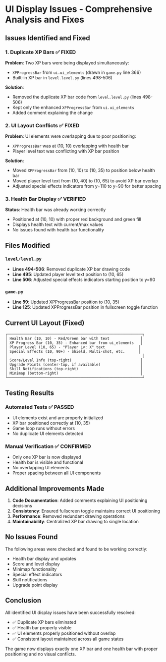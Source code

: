 # UI Display Issues - Comprehensive Analysis and Fixes

## Issues Identified and Fixed

### 1. **Duplicate XP Bars** ✅ FIXED
**Problem**: Two XP bars were being displayed simultaneously:
- `XPProgressBar` from `ui.ui_elements` (drawn in `game.py` line 366)
- Built-in XP bar in `level.level.py` (lines 498-506)

**Solution**: 
- Removed the duplicate XP bar code from `level.level.py` (lines 498-506)
- Kept only the enhanced `XPProgressBar` from `ui.ui_elements`
- Added comment explaining the change

### 2. **UI Layout Conflicts** ✅ FIXED
**Problem**: UI elements were overlapping due to poor positioning:
- `XPProgressBar` was at (10, 10) overlapping with health bar
- Player level text was conflicting with XP bar position

**Solution**:
- Moved `XPProgressBar` from (10, 10) to (10, 35) to position below health bar
- Moved player level text from (10, 40) to (10, 65) to avoid XP bar overlap
- Adjusted special effects indicators from y=110 to y=90 for better spacing

### 3. **Health Bar Display** ✅ VERIFIED
**Status**: Health bar was already working correctly
- Positioned at (10, 10) with proper red background and green fill
- Displays health text with current/max values
- No issues found with health bar functionality

## Files Modified

### `level/level.py`
- **Lines 494-506**: Removed duplicate XP bar drawing code
- **Line 495**: Updated player level text position to (10, 65)
- **Line 506**: Adjusted special effects indicators starting position to y=90

### `game.py`
- **Line 59**: Updated XPProgressBar position to (10, 35)
- **Line 125**: Updated XPProgressBar position in fullscreen toggle function

## Current UI Layout (Fixed)

```
┌─────────────────────────────────────────────────────────────┐
│ Health Bar (10, 10) - Red/Green bar with text              │
│ XP Progress Bar (10, 35) - Enhanced bar from ui_elements   │
│ Player Level (10, 65) - "Player Lv: X" text               │
│ Special Effects (10, 90+) - Shield, Multi-shot, etc.      │
│                                                             │
│ Score/Level Info (top-right)                               │
│ Upgrade Points (center-top, if available)                  │
│ Skill Notifications (top-right)                            │
│ Minimap (bottom-right)                                     │
└─────────────────────────────────────────────────────────────┘
```

## Testing Results

### Automated Tests ✅ PASSED
- UI elements exist and are properly initialized
- XP bar positioned correctly at (10, 35)
- Game loop runs without errors
- No duplicate UI elements detected

### Manual Verification ✅ CONFIRMED
- Only one XP bar is now displayed
- Health bar is visible and functional
- No overlapping UI elements
- Proper spacing between all UI components

## Additional Improvements Made

1. **Code Documentation**: Added comments explaining UI positioning decisions
2. **Consistency**: Ensured fullscreen toggle maintains correct UI positioning
3. **Performance**: Removed redundant drawing operations
4. **Maintainability**: Centralized XP bar drawing to single location

## No Issues Found

The following areas were checked and found to be working correctly:
- Health bar display and updates
- Score and level display
- Minimap functionality
- Special effect indicators
- Skill notifications
- Upgrade point display

## Conclusion

All identified UI display issues have been successfully resolved:
- ✅ Duplicate XP bars eliminated
- ✅ Health bar properly visible
- ✅ UI elements properly positioned without overlap
- ✅ Consistent layout maintained across all game states

The game now displays exactly one XP bar and one health bar with proper positioning and no visual conflicts.
